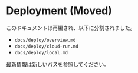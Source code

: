 # Deployment (Moved)

このドキュメントは再編され、以下に分割されました。
- `docs/deploy/overview.md`
- `docs/deploy/cloud-run.md`
- `docs/deploy/local.md`

最新情報は新しいパスを参照してください。
